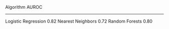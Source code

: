 Algorithm              AUROC
--------------------  ------
Logistic Regression     0.82
Nearest Neighbors       0.72
Random Forests          0.80
